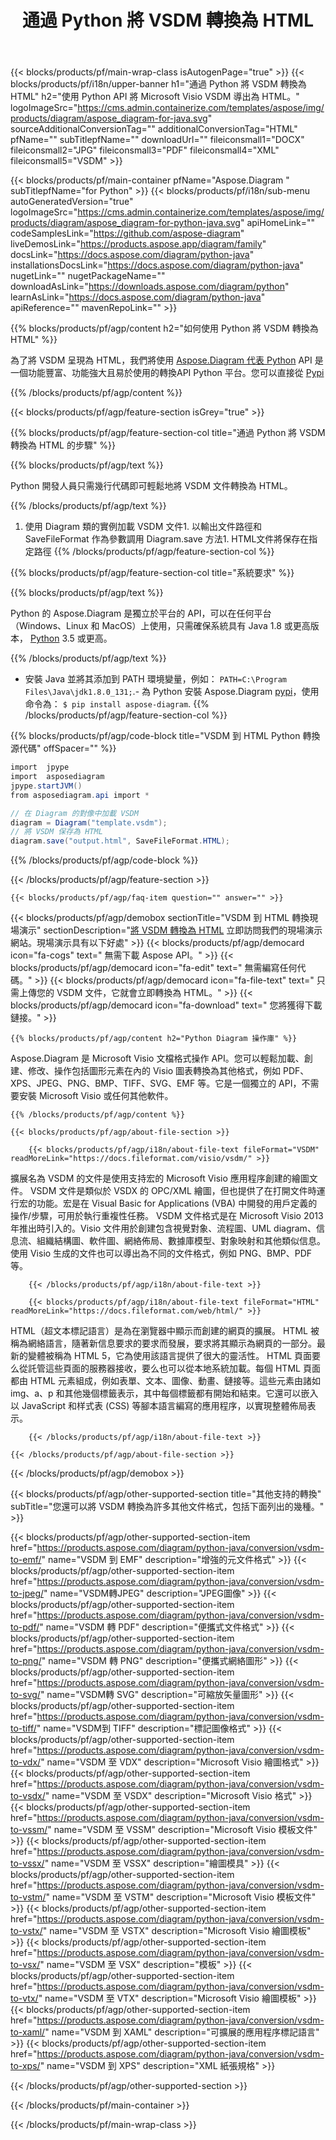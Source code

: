 ﻿---
title: 通過 Python 將 VSDM 轉換為 HTML 
weight: 1960
url: /zh-hant/python-java/conversion/vsdm-to-html/ 
description: VSDM 格式到 HTML 文件的示例 Python 轉換代碼。使用此示例代碼在任何基於 Python 的應用程序中將 VSDM 轉換為 HTML。
---
{{< blocks/products/pf/main-wrap-class isAutogenPage="true" >}}
{{< blocks/products/pf/i18n/upper-banner h1="通過 Python 將 VSDM 轉換為 HTML" h2="使用 Python API 將 Microsoft Visio VSDM 導出為 HTML。" logoImageSrc="https://cms.admin.containerize.com/templates/aspose/img/products/diagram/aspose_diagram-for-java.svg" sourceAdditionalConversionTag="" additionalConversionTag="HTML" pfName="" subTitlepfName="" downloadUrl="" fileiconsmall1="DOCX" fileiconsmall2="JPG" fileiconsmall3="PDF" fileiconsmall4="XML" fileiconsmall5="VSDM" >}}

{{< blocks/products/pf/main-container pfName="Aspose.Diagram " subTitlepfName="for Python" >}}
{{< blocks/products/pf/i18n/sub-menu autoGeneratedVersion="true" logoImageSrc="https://cms.admin.containerize.com/templates/aspose/img/products/diagram/aspose_diagram-for-python-java.svg" apiHomeLink="" codeSamplesLink="https://github.com/aspose-diagram" liveDemosLink="https://products.aspose.app/diagram/family" docsLink="https://docs.aspose.com/diagram/python-java" installationsDocsLink="https://docs.aspose.com/diagram/python-java" nugetLink="" nugetPackageName="" downloadAsLink="https://downloads.aspose.com/diagram/python" learnAsLink="https://docs.aspose.com/diagram/python-java" apiReference="" mavenRepoLink="" >}}

{{% blocks/products/pf/agp/content h2="如何使用 Python 將 VSDM 轉換為 HTML" %}}

 為了將 VSDM 呈現為 HTML，我們將使用
 [Aspose.Diagram 代表 Python](https://products.aspose.com/diagram/python-java/) 
 API 是一個功能豐富、功能強大且易於使用的轉換API Python 平台。您可以直接從
 [Pypi](https://pypi.org/project/aspose-diagram/) 

{{% /blocks/products/pf/agp/content %}}

{{< blocks/products/pf/agp/feature-section isGrey="true" >}}

{{% blocks/products/pf/agp/feature-section-col title="通過 Python 將 VSDM 轉換為 HTML 的步驟" %}}

{{% blocks/products/pf/agp/text %}}

 Python 開發人員只需幾行代碼即可輕鬆地將 VSDM 文件轉換為 HTML。

{{% /blocks/products/pf/agp/text %}}

1. 使用 Diagram 類的實例加載 VSDM 文件1. 以輸出文件路徑和 SaveFileFormat 作為參數調用 Diagram.save 方法1. HTML文件將保存在指定路徑
{{% /blocks/products/pf/agp/feature-section-col %}}

{{% blocks/products/pf/agp/feature-section-col title="系統要求" %}}

{{% blocks/products/pf/agp/text %}}

 Python 的 Aspose.Diagram 是獨立於平台的 API，可以在任何平台（Windows、Linux 和 MacOS）上使用，只需確保系統具有 Java 1.8 或更高版本， [Python](https://www.python.org/downloads/) 3.5 或更高。 
 
{{% /blocks/products/pf/agp/text %}}

- 安裝 Java 並將其添加到 PATH 環境變量，例如： <code>PATH=C:\Program Files\Java\jdk1.8.0_131;</code>.- 為 Python 安裝 Aspose.Diagram <a href="https://pypi.org/project/aspose-diagram/">pypi</a>，使用命令為： <code>$ pip install aspose-diagram</code>.
{{% /blocks/products/pf/agp/feature-section-col %}}

{{% blocks/products/pf/agp/code-block title="VSDM 到 HTML Python 轉換源代碼" offSpacer="" %}}

```cs
import  jpype     
import  asposediagram     
jpype.startJVM() 
from asposediagram.api import *

// 在 Diagram 的對像中加載 VSDM 
diagram = Diagram("template.vsdm");
// 將 VSDM 保存為 HTML 
diagram.save("output.html", SaveFileFormat.HTML);   


```

{{% /blocks/products/pf/agp/code-block %}}

{{< /blocks/products/pf/agp/feature-section >}}

    {{< blocks/products/pf/agp/faq-item question="" answer="" >}}
 

<!-- aboutfile Starts -->

{{< blocks/products/pf/agp/demobox sectionTitle="VSDM 到 HTML 轉換現場演示" sectionDescription="[將 VSDM 轉換為 HTML](https://products.aspose.app/diagram/conversion/vsdm-to-html) 立即訪問我們的現場演示網站。現場演示具有以下好處" >}}
        {{< blocks/products/pf/agp/democard icon="fa-cogs" text=" 無需下載 Aspose API。" >}}
        {{< blocks/products/pf/agp/democard icon="fa-edit" text=" 無需編寫任何代碼。" >}}
        {{< blocks/products/pf/agp/democard icon="fa-file-text" text=" 只需上傳您的 VSDM 文件，它就會立即轉換為 HTML。" >}}
        {{< blocks/products/pf/agp/democard icon="fa-download" text=" 您將獲得下載鏈接。" >}}

    {{% blocks/products/pf/agp/content h2="Python Diagram 操作庫" %}}

 Aspose.Diagram 是 Microsoft Visio 文檔格式操作 API。您可以輕鬆加載、創建、修改、操作包括圖形元素在內的 Visio 圖表轉換為其他格式，例如 PDF、XPS、JPEG、PNG、BMP、TIFF、SVG、EMF 等。它是一個獨立的 API，不需要安裝 Microsoft Visio 或任何其他軟件。  



    {{% /blocks/products/pf/agp/content %}}

    {{< blocks/products/pf/agp/about-file-section >}}

        {{< blocks/products/pf/agp/i18n/about-file-text fileFormat="VSDM" readMoreLink="https://docs.fileformat.com/visio/vsdm/" >}}

擴展名為 VSDM 的文件是使用支持宏的 Microsoft Visio 應用程序創建的繪圖文件。 VSDM 文件是類似於 VSDX 的 OPC/XML 繪圖，但也提供了在打開文件時運行宏的功能。宏是在 Visual Basic for Applications (VBA) 中開發的用戶定義的操作/步驟，可用於執行重複性任務。 VSDM 文件格式是在 Microsoft Visio 2013 年推出時引入的。Visio 文件用於創建包含視覺對象、流程圖、UML diagram、信息流、組織結構圖、軟件圖、網絡佈局、數據庫模型、對象映射和其他類似信息。使用 Visio 生成的文件也可以導出為不同的文件格式，例如 PNG、BMP、PDF 等。 


        {{< /blocks/products/pf/agp/i18n/about-file-text >}}

        {{< blocks/products/pf/agp/i18n/about-file-text fileFormat="HTML" readMoreLink="https://docs.fileformat.com/web/html/" >}}

HTML（超文本標記語言）是為在瀏覽器中顯示而創建的網頁的擴展。 HTML 被稱為網絡語言，隨著新信息要求的要求而發展，要求將其顯示為網頁的一部分。最新的變體被稱為 HTML 5，它為使用該語言提供了很大的靈活性。 HTML 頁面要么從託管這些頁面的服務器接收，要么也可以從本地系統加載。每個 HTML 頁面都由 HTML 元素組成，例如表單、文本、圖像、動畫、鏈接等。這些元素由諸如 img、a、p 和其他幾個標籤表示，其中每個標籤都有開始和結束。它還可以嵌入以 JavaScript 和样式表 (CSS) 等腳本語言編寫的應用程序，以實現整體佈局表示。


        {{< /blocks/products/pf/agp/i18n/about-file-text >}}

    {{< /blocks/products/pf/agp/about-file-section >}}

{{< /blocks/products/pf/agp/demobox >}}

<!-- aboutfile Ends -->

{{< blocks/products/pf/agp/other-supported-section title="其他支持的轉換" subTitle="您還可以將 VSDM 轉換為許多其他文件格式，包括下面列出的幾種。" >}}

{{< blocks/products/pf/agp/other-supported-section-item href="https://products.aspose.com/diagram/python-java/conversion/vsdm-to-emf/" name="VSDM 到 EMF" description="增強的元文件格式" >}}
{{< blocks/products/pf/agp/other-supported-section-item href="https://products.aspose.com/diagram/python-java/conversion/vsdm-to-jpeg/" name="VSDM轉JPEG" description="JPEG圖像" >}}
{{< blocks/products/pf/agp/other-supported-section-item href="https://products.aspose.com/diagram/python-java/conversion/vsdm-to-pdf/" name="VSDM 轉 PDF" description="便攜式文件格式" >}}
{{< blocks/products/pf/agp/other-supported-section-item href="https://products.aspose.com/diagram/python-java/conversion/vsdm-to-png/" name="VSDM 轉 PNG" description="便攜式網絡圖形" >}}
{{< blocks/products/pf/agp/other-supported-section-item href="https://products.aspose.com/diagram/python-java/conversion/vsdm-to-svg/" name="VSDM轉 SVG" description="可縮放矢量圖形" >}}
{{< blocks/products/pf/agp/other-supported-section-item href="https://products.aspose.com/diagram/python-java/conversion/vsdm-to-tiff/" name="VSDM到 TIFF" description="標記圖像格式" >}}
{{< blocks/products/pf/agp/other-supported-section-item href="https://products.aspose.com/diagram/python-java/conversion/vsdm-to-vdx/" name="VSDM 至 VDX" description="Microsoft Visio 繪圖格式" >}}
{{< blocks/products/pf/agp/other-supported-section-item href="https://products.aspose.com/diagram/python-java/conversion/vsdm-to-vsdx/" name="VSDM 至 VSDX" description="Microsoft Visio 格式" >}}
{{< blocks/products/pf/agp/other-supported-section-item href="https://products.aspose.com/diagram/python-java/conversion/vsdm-to-vssm/" name="VSDM 至 VSSM" description="Microsoft Visio 模板文件" >}}
{{< blocks/products/pf/agp/other-supported-section-item href="https://products.aspose.com/diagram/python-java/conversion/vsdm-to-vssx/" name="VSDM 至 VSSX" description="繪圖模具" >}}
{{< blocks/products/pf/agp/other-supported-section-item href="https://products.aspose.com/diagram/python-java/conversion/vsdm-to-vstm/" name="VSDM 至 VSTM" description="Microsoft Visio 模板文件" >}}
{{< blocks/products/pf/agp/other-supported-section-item href="https://products.aspose.com/diagram/python-java/conversion/vsdm-to-vstx/" name="VSDM 至 VSTX" description="Microsoft Visio 繪圖模板" >}}
{{< blocks/products/pf/agp/other-supported-section-item href="https://products.aspose.com/diagram/python-java/conversion/vsdm-to-vsx/" name="VSDM 至 VSX" description="模板" >}}
{{< blocks/products/pf/agp/other-supported-section-item href="https://products.aspose.com/diagram/python-java/conversion/vsdm-to-vtx/" name="VSDM 至 VTX" description="Microsoft Visio 繪圖模板" >}}
{{< blocks/products/pf/agp/other-supported-section-item href="https://products.aspose.com/diagram/python-java/conversion/vsdm-to-xaml/" name="VSDM 到 XAML" description="可擴展的應用程序標記語言" >}}
{{< blocks/products/pf/agp/other-supported-section-item href="https://products.aspose.com/diagram/python-java/conversion/vsdm-to-xps/" name="VSDM 到 XPS" description="XML 紙張規格" >}}

{{< /blocks/products/pf/agp/other-supported-section >}}

{{< /blocks/products/pf/main-container >}}
    
{{< /blocks/products/pf/main-wrap-class >}}
